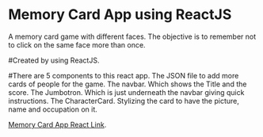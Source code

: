 # Memory Card App using ReactJS

A memory card game with different faces.
The objective is to remember not to click on the same face more than once.

#Created by using ReactJS.

#There are 5 components to this react app.
The JSON file to add more cards of people for the game.
The navbar. Which shows the Title and the score.
The Jumbotron. Which is just underneath the navbar giving quick instructions.
The CharacterCard. Stylizing the card to have the picture, name and occupation on it.




[Memory Card App React Link](https://areksoulahian.github.io/memory-card/).
